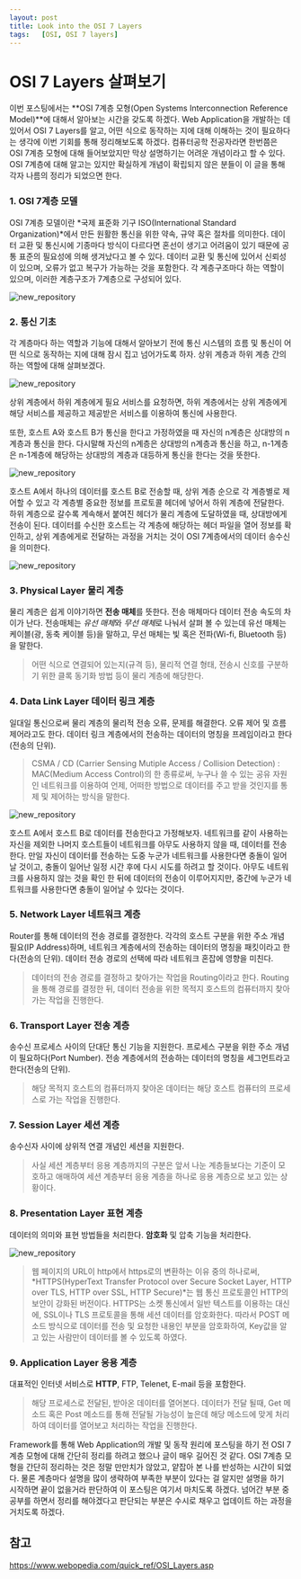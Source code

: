 ```yaml
---
layout: post
title: Look into the OSI 7 Layers
tags:   [OSI, OSI 7 layers]
---
```


# OSI 7 Layers 살펴보기

이번 포스팅에서는 **OSI 7계층 모형(Open Systems Interconnection Reference Model)**에 대해서 알아보는 시간을 갖도록 하겠다. Web Application을 개발하는 데 있어서 OSI 7 Layers를 알고, 어떤 식으로 동작하는 지에 대해 이해하는 것이 필요하다는 생각에 이번 기회를 통해 정리해보도록 하겠다. 컴퓨터공학 전공자라면 한번쯤은 OSI 7계층 모형에 대해 들어보았지만 막상 설명하기는 어려운 개념이라고 할 수 있다. OSI 7계층에 대해 알고는 있지만 확실하게 개념이 확립되지 않은 분들이 이 글을 통해 각자 나름의 정리가 되었으면 한다.

### 1. OSI 7계층 모델

OSI 7계층 모델이란 *국제 표준화 기구 ISO(International Standard Organization)*에서 만든 원활한 통신을 위한 약속, 규약 혹은 절차를 의미한다. 데이터 교환 및 통신시에 기종마다 방식이 다르다면 혼선이 생기고 어려움이 있기 때문에 공통 표준의 필요성에 의해 생겨났다고 볼 수 있다. 데이터 교환 및 통신에 있어서 신뢰성이 있으며, 오류가 없고 복구가 가능하는 것을 포함한다. 각 계층구조마다 하는 역할이 있으며, 이러한 계층구조가 7계층으로 구성되어 있다.

![new_repository](/images/Look_Into_OSI_7_Layers/Look_Into_OSI_7_Layers_1.png)
<br/>

### 2. 통신 기초

각 계층마다 하는 역할과 기능에 대해서 알아보기 전에 통신 시스템의 흐름 및 통신이 어떤 식으로 동작하는 지에 대해 잠시 집고 넘어가도록 하자. 상위 계층과 하위 계층 간의 하는 역할에 대해 살펴보겠다.

![new_repository](/images/Look_Into_OSI_7_Layers/Look_Into_OSI_7_Layers_2.png)
<br/>

상위 계층에서 하위 계층에게 필요 서비스를 요청하면, 하위 계층에서는 상위 계층에게 해당 서비스를 제공하고 제공받은 서비스를 이용하여 통신에 사용한다.

또한, 호스트 A와 호스트 B가 통신을 한다고 가정하였을 때 자신의 n계층은 상대방의 n계층과 통신을 한다. 다시말해 자신의 n계층은 상대방의 n계층과 통신을 하고, n-1계층은 n-1계층에 해당하는 상대방의 계층과 대등하게 통신을 한다는 것을 뜻한다.

![new_repository](/images/Look_Into_OSI_7_Layers/Look_Into_OSI_7_Layers_3.png)
<br/>

호스트 A에서 하나의 데이터를 호스트 B로 전송할 때, 상위 계층 순으로 각 계층별로 제어할 수 있고 각 계층별 중요한 정보를 프로토콜 헤더에 넣어서 하위 계층에 전달한다. 하위 계층으로 갈수록 계속해서 붙여진 헤더가 물리 계층에 도달하였을 때, 상대방에게 전송이 된다. 데이터를 수신한 호스트는 각 계층에 해당하는 헤더 파일을 열어 정보를 확인하고, 상위 계층에게로 전달하는 과정을 거치는 것이 OSI 7계층에서의 데이터 송수신을 의미한다.

![new_repository](/images/Look_Into_OSI_7_Layers/Look_Into_OSI_7_Layers_4.png)
<br/>

### 3. Physical Layer 물리 계층

물리 계층은 쉽게 이야기하면 **전송 매체**를 뜻한다. 전송 매체마다 데이터 전송 속도의 차이가 난다. 전송매체는 *유선 매체*와 *무선 매체*로 나눠서 살펴 볼 수 있는데 유선 매체는 케이블(광, 동축 케이블 등)을 말하고, 무선 매체는 빛 혹은 전파(Wi-fi, Bluetooth 등)을 말한다.
> 어떤 식으로 연결되어 있는지(규격 등), 물리적 연결 형태, 전송시 신호를 구분하기 위한 클록 동기화 방법 등이 물리 계층에 해당한다.

### 4. Data Link Layer 데이터 링크 계층

일대일 통신으로써 물리 계층의 물리적 전송 오류, 문제를 해결한다. 오류 제어 및 흐름 제어라고도 한다. 데이터 링크 계층에서의 전송하는 데이터의 명칭을 프레임이라고 한다(전송의 단위).
> CSMA / CD (Carrier Sensing Mutiple Access / Collision Detection) : MAC(Medium Access Control)의 한 종류로써, 누구나 쓸 수 있는 공유 자원인 네트워크를 이용하여 언제, 어떠한 방법으로 데이터를 주고 받을 것인지를 통제 및 제어하는 방식을 말한다.

![new_repository](/images/Look_Into_OSI_7_Layers/Look_Into_OSI_7_Layers_5.png)
<br/>

호스트 A에서 호스트 B로 데이터를 전송한다고 가정해보자. 네트워크를 같이 사용하는 자신을 제외한 나머지 호스트들이 네트워크를 아무도 사용하지 않을 때, 데이터를 전송한다. 만일 자신이 데이터를 전송하는 도중 누군가 네트워크를 사용한다면 충돌이 일어날 것이고, 충돌이 일어난 일정 시간 후에 다시 시도를 하려고 할 것이다. 아무도 네트워크를 사용하지 않는 것을 확인 한 뒤에 데이터의 전송이 이루어지지만, 중간에 누군가 네트워크를 사용한다면 충돌이 일어날 수 있다는 것이다.

### 5. Network Layer 네트워크 계층

Router를 통해 데이터의 전송 경로를 결정한다. 각각의 호스트 구분을 위한 주소 개념 필요(IP Address)하며, 네트워크 계층에서의 전송하는 데이터의 명칭을 패킷이라고 한다(전송의 단위). 데이터 전송 경로의 선택에 따라 네트워크 혼잡에 영향을 미친다.
> 데이터의 전송 경로를 결정하고 찾아가는 작업을 Routing이라고 한다. Routing을 통해 경로를 결정한 뒤, 데이터 전송을 위한 목적지 호스트의 컴퓨터까지 찾아가는 작업을 진행한다. 

### 6. Transport Layer 전송 계층

송수신 프로세스 사이의 단대단 통신 기능을 지원한다. 프로세스 구분을 위한 주소 개념이 필요하다(Port Number). 전송 계층에서의 전송하는 데이터의 명칭을 세그먼트라고 한다(전송의 단위).
> 해당 목적지 호스트의 컴퓨터까지 찾아온 데이터는 해당 호스트 컴퓨터의 프로세스로 가는 작업을 진행한다. 

### 7. Session Layer 세션 계층

송수신자 사이에 상위적 연결 개념인 세션을 지원한다.
> 사실 세션 계층부터 응용 계층까지의 구분은 앞서 나눈 계층들보다는 기준이 모호하고 애매하여 세션 계층부터 응용 계층을 하나로 응용 계층으로 보고 있는 상황이다.

### 8. Presentation Layer 표현 계층

데이터의 의미와 표현 방법들을 처리한다. **암호화** 및 압축 기능을 처리한다.

![new_repository](/images/Look_Into_OSI_7_Layers/Look_Into_OSI_7_Layers_6.png)
<br/>

> 웹 페이지의 URL이 http에서 https로의 변환하는 이유 중의 하나로써, *HTTPS(HyperText Transfer Protocol over Secure Socket Layer, HTTP over TLS, HTTP over SSL, HTTP Secure)*는 웹 통신 프로토콜인 HTTP의 보안이 강화된 버전이다. HTTPS는 소켓 통신에서 일반 텍스트를 이용하는 대신에, SSL이나 TLS 프로토콜을 통해 세션 데이터를 암호화한다. 따라서 POST 메소드 방식으로 데이터를 전송 및 요청한 내용인 <body> 부분을 암호화하여, Key값을 알고 있는 사람만이 데이터를 볼 수 있도록 하였다.

### 9. Application Layer 응용 계층

대표적인 인터넷 서비스로 **HTTP**, FTP, Telenet, E-mail 등을 포함한다.
> 해당 프로세스로 전달된, 받아온 데이터를 열어본다. 데이터가 전달 될때, Get 메소드 혹은 Post 메소드를 통해 전달될 가능성이 높은데 해당 메소드에 맞게 처리하여 데이터를 열어보고 처리하는 작업을 진행한다.

Framework를 통해 Web Application의 개발 및 동작 원리에 포스팅을 하기 전 OSI 7계층 모형에 대해 간단히 정리를 하려고 했으나 글이 매우 길어진 것 같다. OSI 7계층 모형을 간단히 정리하는 것은 정말 만만치가 않았고, 얕잡아 본 나를 반성하는 시간이 되었다. 물론 계층마다 설명을 많이 생략하여 부족한 부분이 있다는 걸 알지만 설명을 하기 시작하면 끝이 없을거라 판단하여 이 포스팅은 여기서 마치도록 하겠다. 넘어간 부분 중 공부를 하면서 정리를 해야겠다고 판단되는 부분은 수시로 채우고 업데이트 하는 과정을 거치도록 하겠다.

## 참고
<https://www.webopedia.com/quick_ref/OSI_Layers.asp>
